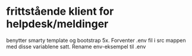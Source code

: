 # frittstående klient for helpdesk/meldinger
benytter smarty template og bootstrap 5x.
Forventer .env fil i src mappen med disse variablene satt.  Rename env-eksempel til .env
